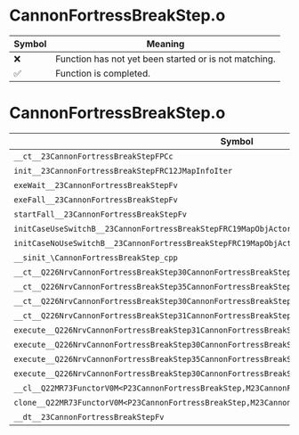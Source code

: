 # CannonFortressBreakStep.o
| Symbol | Meaning 
| ------------- | ------------- 
| :x: | Function has not yet been started or is not matching. 
| :white_check_mark: | Function is completed. 


# CannonFortressBreakStep.o
| Symbol | Decompiled? |
| ------------- | ------------- |
| `__ct__23CannonFortressBreakStepFPCc` | :x: |
| `init__23CannonFortressBreakStepFRC12JMapInfoIter` | :x: |
| `exeWait__23CannonFortressBreakStepFv` | :x: |
| `exeFall__23CannonFortressBreakStepFv` | :x: |
| `startFall__23CannonFortressBreakStepFv` | :x: |
| `initCaseUseSwitchB__23CannonFortressBreakStepFRC19MapObjActorInitInfo` | :x: |
| `initCaseNoUseSwitchB__23CannonFortressBreakStepFRC19MapObjActorInitInfo` | :x: |
| `__sinit_\CannonFortressBreakStep_cpp` | :x: |
| `__ct__Q226NrvCannonFortressBreakStep30CannonFortressBreakStepNrvWaitFv` | :x: |
| `__ct__Q226NrvCannonFortressBreakStep35CannonFortressBreakStepNrvFallStartFv` | :x: |
| `__ct__Q226NrvCannonFortressBreakStep30CannonFortressBreakStepNrvFallFv` | :x: |
| `__ct__Q226NrvCannonFortressBreakStep31CannonFortressBreakStepNrvBreakFv` | :x: |
| `execute__Q226NrvCannonFortressBreakStep31CannonFortressBreakStepNrvBreakCFP5Spine` | :x: |
| `execute__Q226NrvCannonFortressBreakStep30CannonFortressBreakStepNrvFallCFP5Spine` | :x: |
| `execute__Q226NrvCannonFortressBreakStep35CannonFortressBreakStepNrvFallStartCFP5Spine` | :x: |
| `execute__Q226NrvCannonFortressBreakStep30CannonFortressBreakStepNrvWaitCFP5Spine` | :x: |
| `__cl__Q22MR73FunctorV0M<P23CannonFortressBreakStep,M23CannonFortressBreakStepFPCvPv_v>CFv` | :x: |
| `clone__Q22MR73FunctorV0M<P23CannonFortressBreakStep,M23CannonFortressBreakStepFPCvPv_v>CFP7JKRHeap` | :x: |
| `__dt__23CannonFortressBreakStepFv` | :x: |

